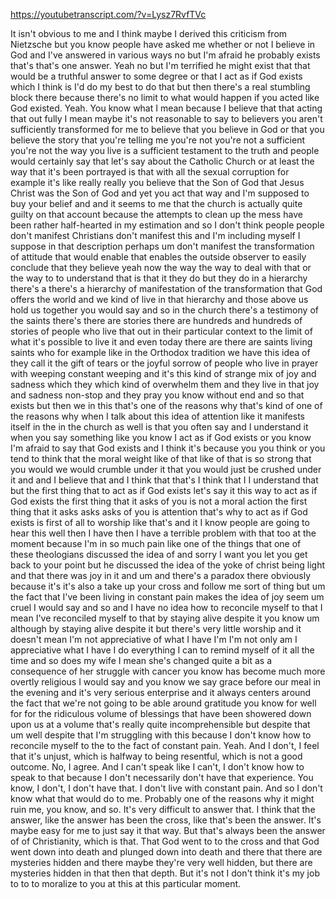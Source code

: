 https://youtubetranscript.com/?v=Lysz7RvfTVc

 It isn't obvious to me and I think maybe I derived this criticism from Nietzsche but you know people have asked me whether or not I believe in God and I've answered in various ways no but I'm afraid he probably exists that's that's one answer. Yeah no but I'm terrified he might exist that that would be a truthful answer to some degree or that I act as if God exists which I think is I'd do my best to do that but then there's a real stumbling block there because there's no limit to what would happen if you acted like God existed. Yeah. You know what I mean because I believe that that acting that out fully I mean maybe it's not reasonable to say to believers you aren't sufficiently transformed for me to believe that you believe in God or that you believe the story that you're telling me you're not you're not a sufficient you're not the way you live is a sufficient testament to the truth and people would certainly say that let's say about the Catholic Church or at least the way that it's been portrayed is that with all the sexual corruption for example it's like really really you believe that the Son of God that Jesus Christ was the Son of God and yet you act that way and I'm supposed to buy your belief and and it seems to me that the church is actually quite guilty on that account because the attempts to clean up the mess have been rather half-hearted in my estimation and so I don't think people people don't manifest Christians don't manifest this and I'm including myself I suppose in that description perhaps um don't manifest the transformation of attitude that would enable that enables the outside observer to easily conclude that they believe yeah now the way the way to deal with that or the way to to understand that is that it they do but they do in a hierarchy there's a there's a hierarchy of manifestation of the transformation that God offers the world and we kind of live in that hierarchy and those above us hold us together you would say and so in the church there's a testimony of the saints there's there are stories there are hundreds and hundreds of stories of people who live that out in their particular context to the limit of what it's possible to live it and even today there are there are saints living saints who for example like in the Orthodox tradition we have this idea of they call it the gift of tears or the joyful sorrow of people who live in prayer with weeping constant weeping and it's this kind of strange mix of joy and sadness which they which kind of overwhelm them and they live in that joy and sadness non-stop and they pray you know without end and so that exists but then we in this that's one of the reasons why that's kind of one of the reasons why when I talk about this idea of attention like it manifests itself in the in the church as well is that you often say and I understand it when you say something like you know I act as if God exists or you know I'm afraid to say that God exists and I think it's because you you think or you tend to think that the moral weight like of that like of that is so strong that you would we would crumble under it that you would just be crushed under it and and I believe that and I think that that's I think that I I understand that but the first thing that to act as if God exists let's say it this way to act as if God exists the first thing that it asks of you is not a moral action the first thing that it asks asks asks of you is attention that's why to act as if God exists is first of all to worship like that's and it I know people are going to hear this well then I have then I have a terrible problem with that too at the moment because I'm in so much pain like one of the things that one of these theologians discussed the idea of and sorry I want you let you get back to your point but he discussed the idea of the yoke of christ being light and that there was joy in it and um and there's a paradox there obviously because it's it's also a take up your cross and follow me sort of thing but um the fact that I've been living in constant pain makes the idea of joy seem um cruel I would say and so and I have no idea how to reconcile myself to that I mean I've reconciled myself to that by staying alive despite it you know um although by staying alive despite it but there's very little worship and it doesn't mean I'm not appreciative of what I have I'm I'm not only am I appreciative what I have I do everything I can to remind myself of it all the time and so does my wife I mean she's changed quite a bit as a consequence of her struggle with cancer you know has become much more overtly religious I would say and you know we say grace before our meal in the evening and it's very serious enterprise and it always centers around the fact that we're not going to be able around gratitude you know for well for for the ridiculous volume of blessings that have been showered down upon us at a volume that's really quite incomprehensible but despite that um well despite that I'm struggling with this because I don't know how to reconcile myself to the to the fact of constant pain. Yeah. And I don't, I feel that it's unjust, which is halfway to being resentful, which is not a good outcome. No, I agree. And I can't speak like I can't, I don't know how to speak to that because I don't necessarily don't have that experience. You know, I don't, I don't have that. I don't live with constant pain. And so I don't know what that would do to me. Probably one of the reasons why it might ruin me, you know, and so. It's very difficult to answer that. I think that the answer, like the answer has been the cross, like that's been the answer. It's maybe easy for me to just say it that way. But that's always been the answer of of Christianity, which is that. That God went to to the cross and that God went down into death and plunged down into death and there that there are mysteries hidden and there maybe they're very well hidden, but there are mysteries hidden in that then that depth. But it's not I don't think it's my job to to to moralize to you at this at this particular moment.
